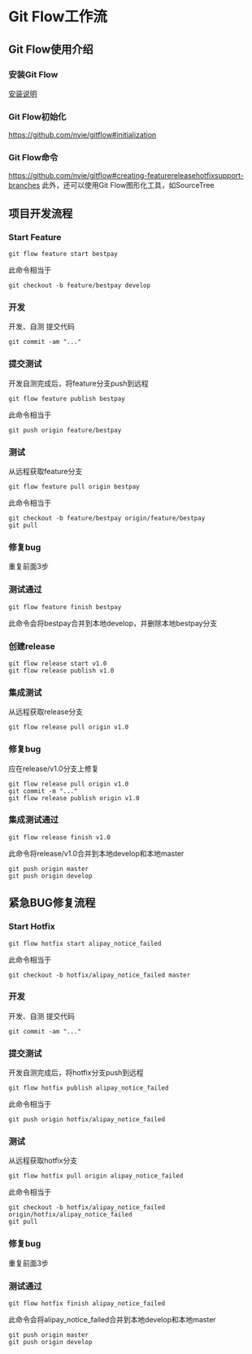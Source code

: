 # Git Flow工作流

## Git Flow使用介绍
### 安装Git Flow
[安装说明](https://github.com/nvie/gitflow/wiki/Installation "Git Flow Installation Instructions")
### Git Flow初始化
https://github.com/nvie/gitflow#initialization
### Git Flow命令
https://github.com/nvie/gitflow#creating-featurereleasehotfixsupport-branches
此外，还可以使用Git Flow图形化工具，如SourceTree
## 项目开发流程
### Start Feature
```shell
git flow feature start bestpay
```
此命令相当于
```shell
git checkout -b feature/bestpay develop
```
### 开发
开发、自测
提交代码
```shell
git commit -am "..."
```
### 提交测试
开发自测完成后，将feature分支push到远程
```shell
git flow feature publish bestpay
```
此命令相当于
```shell
git push origin feature/bestpay
```
### 测试
从远程获取feature分支
```shell
git flow feature pull origin bestpay
```
此命令相当于
```shell
git checkout -b feature/bestpay origin/feature/bestpay
git pull
```
### 修复bug
重复前面3步

### 测试通过
```shell
git flow feature finish bestpay
```
此命令会将bestpay合并到本地develop，并删除本地bestpay分支

### 创建release
```shell
git flow release start v1.0
git flow release publish v1.0
```
### 集成测试
从远程获取release分支
```shell
git flow release pull origin v1.0
```
### 修复bug
应在release/v1.0分支上修复
```shell
git flow release pull origin v1.0
git commit -m "..."
git flow release publish origin v1.0
```
### 集成测试通过
```shell
git flow release finish v1.0
```
此命令将release/v1.0合并到本地develop和本地master
```shell
git push origin master
git push origin develop
```

## 紧急BUG修复流程
### Start Hotfix
```shell
git flow hotfix start alipay_notice_failed
```
此命令相当于
```shell
git checkout -b hotfix/alipay_notice_failed master
```
### 开发
开发、自测
提交代码
```shell
git commit -am "..."
```
### 提交测试
开发自测完成后，将hotfix分支push到远程
```shell
git flow hotfix publish alipay_notice_failed
```
此命令相当于
```shell
git push origin hotfix/alipay_notice_failed
```
### 测试
从远程获取hotfix分支
```shell
git flow hotfix pull origin alipay_notice_failed
```
此命令相当于
```shell
git checkout -b hotfix/alipay_notice_failed origin/hotfix/alipay_notice_failed
git pull
```
### 修复bug
重复前面3步

### 测试通过
```shell
git flow hotfix finish alipay_notice_failed
```
此命令会将alipay_notice_failed合并到本地develop和本地master
```shell
git push origin master
git push origin develop
```